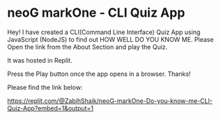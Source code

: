# neoG markOne - CLI Quiz App 

Hey! I have created a CLI(Command Line Interface) Quiz App using JavaScript (NodeJS) to find out HOW WELL DO YOU KNOW ME. Please Open the link from the About Section and play the Quiz. 

It was hosted in Replit.

Press the Play button once the app opens in a browser. Thanks!

Please find the link below:

https://replit.com/@ZabihShaik/neoG-markOne-Do-you-know-me-CLI-Quiz-App?embed=1&output=1

